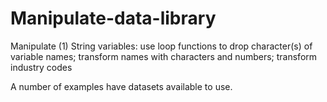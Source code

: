 # Manipulate-data-library

Manipulate 
(1) String variables: use loop functions to drop character(s) of variable names; transform names with characters and numbers; transform industry codes

A number of examples have datasets available to use. 
